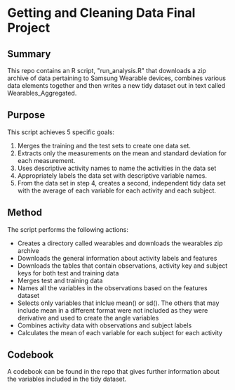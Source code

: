 # Getting and Cleaning Data Final Project

## Summary
This repo contains an R script, "run_analysis.R" that downloads a zip archive of data pertaining to Samsung Wearable devices,
combines various data elements together and then writes a new tidy dataset out in text called Wearables_Aggregated.

## Purpose
This script achieves 5 specific goals:

1. Merges the training and the test sets to create one data set.
2. Extracts only the measurements on the mean and standard deviation for each measurement.
3. Uses descriptive activity names to name the activities in the data set
4. Appropriately labels the data set with descriptive variable names.
5. From the data set in step 4, creates a second, independent tidy data set with the average 
of each variable for each activity and each subject.
	
## Method
The script performs the following actions:
* Creates a directory called wearables and downloads the wearables zip archive
* Downloads the general information about activity labels and features
* Downloads the tables that contain observations, activity key and subject keys for both 
	test and training data
* Merges test and training data
* Names all the variables in the observations based on the features dataset
* Selects only variables that inlclue mean() or sd().  The others that may include mean in a 
	different format were not included as they were derivative and used to create the angle variables
* Combines activity data with observations and subject labels
* Calculates the mean of each variable for each subject for each activity 
 
 ## Codebook
 A codebook can be found in the repo that gives further information about the variables included
 in the tidy dataset.
